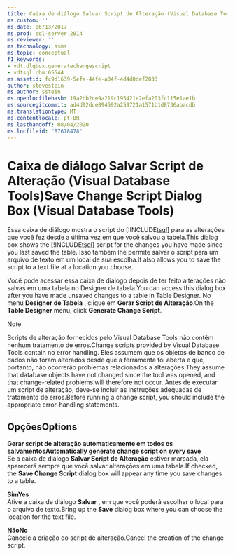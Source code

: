```yaml
---
title: Caixa de diálogo Salvar Script de Alteração (Visual Database Tools) | Microsoft Docs
ms.custom: ''
ms.date: 06/13/2017
ms.prod: sql-server-2014
ms.reviewer: ''
ms.technology: ssms
ms.topic: conceptual
f1_keywords:
- vdt.dlgbox.generatechangescript
- vdtsql.chm:65544
ms.assetid: fc9d1639-5efa-44fe-a04f-4d4d0def2833
author: stevestein
ms.author: sstein
ms.openlocfilehash: 19a2bb2ce9a219c195421e2efa203fc115e1ae1b
ms.sourcegitcommit: ad4d92dce894592a259721a1571b1d8736abacdb
ms.translationtype: MT
ms.contentlocale: pt-BR
ms.lasthandoff: 08/04/2020
ms.locfileid: "87678478"
---
```

# <a name="save-change-script-dialog-box-visual-database-tools"></a><span data-ttu-id="ca156-102">Caixa de diálogo Salvar Script de Alteração (Visual Database Tools)</span><span class="sxs-lookup"><span data-stu-id="ca156-102">Save Change Script Dialog Box (Visual Database Tools)</span></span>
  <span data-ttu-id="ca156-103">Essa caixa de diálogo mostra o script do [!INCLUDE[tsql](../../includes/tsql-md.md)] para as alterações que você fez desde a última vez em que você salvou a tabela.</span><span class="sxs-lookup"><span data-stu-id="ca156-103">This dialog box shows the [!INCLUDE[tsql](../../includes/tsql-md.md)] script for the changes you have made since you last saved the table.</span></span> <span data-ttu-id="ca156-104">Isso também lhe permite salvar o script para um arquivo de texto em um local de sua escolha.</span><span class="sxs-lookup"><span data-stu-id="ca156-104">It also allows you to save the script to a text file at a location you choose.</span></span>  
  
 <span data-ttu-id="ca156-105">Você pode acessar essa caixa de diálogo depois de ter feito alterações não salvas em uma tabela no Designer de tabela.</span><span class="sxs-lookup"><span data-stu-id="ca156-105">You can access this dialog box after you have made unsaved changes to a table in Table Designer.</span></span> <span data-ttu-id="ca156-106">No menu **Designer de Tabela** , clique em **Gerar Script de Alteração**.</span><span class="sxs-lookup"><span data-stu-id="ca156-106">On the **Table Designer** menu, click **Generate Change Script**.</span></span>  
  
> [!NOTE]  
>  <span data-ttu-id="ca156-107">Scripts de alteração fornecidos pelo Visual Database Tools não contêm nenhum tratamento de erros.</span><span class="sxs-lookup"><span data-stu-id="ca156-107">Change scripts provided by Visual Database Tools contain no error handling.</span></span> <span data-ttu-id="ca156-108">Eles assumem que os objetos de banco de dados não foram alterados desde que a ferramenta foi aberta e que, portanto, não ocorrerão problemas relacionados a alterações.</span><span class="sxs-lookup"><span data-stu-id="ca156-108">They assume that database objects have not changed since the tool was opened, and that change-related problems will therefore not occur.</span></span> <span data-ttu-id="ca156-109">Antes de executar um script de alteração, deve-se incluir as instruções adequadas de tratamento de erros.</span><span class="sxs-lookup"><span data-stu-id="ca156-109">Before running a change script, you should include the appropriate error-handling statements.</span></span>  
  
## <a name="options"></a><span data-ttu-id="ca156-110">Opções</span><span class="sxs-lookup"><span data-stu-id="ca156-110">Options</span></span>  
 <span data-ttu-id="ca156-111">**Gerar script de alteração automaticamente em todos os salvamentos**</span><span class="sxs-lookup"><span data-stu-id="ca156-111">**Automatically generate change script on every save**</span></span>  
 <span data-ttu-id="ca156-112">Se a caixa de diálogo **Salvar Script de Alteração** estiver marcada, ela aparecerá sempre que você salvar alterações em uma tabela.</span><span class="sxs-lookup"><span data-stu-id="ca156-112">If checked, the **Save Change Script** dialog box will appear any time you save changes to a table.</span></span>  
  
 <span data-ttu-id="ca156-113">**Sim**</span><span class="sxs-lookup"><span data-stu-id="ca156-113">**Yes**</span></span>  
 <span data-ttu-id="ca156-114">Ative a caixa de diálogo **Salvar** , em que você poderá escolher o local para o arquivo de texto.</span><span class="sxs-lookup"><span data-stu-id="ca156-114">Bring up the **Save** dialog box where you can choose the location for the text file.</span></span>  
  
 <span data-ttu-id="ca156-115">**Não**</span><span class="sxs-lookup"><span data-stu-id="ca156-115">**No**</span></span>  
 <span data-ttu-id="ca156-116">Cancele a criação do script de alteração.</span><span class="sxs-lookup"><span data-stu-id="ca156-116">Cancel the creation of the change script.</span></span>  
  
  
